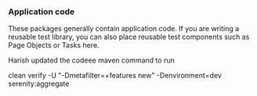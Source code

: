 ### Application code
 
These packages generally contain application code. 
If you are writing a reusable test library, you can also place reusable test components such as Page Objects or Tasks here.

Harish updated the codeee
maven command to run

clean verify -U "-Dmetafilter=+features new" -Denvironment=dev serenity:aggregate